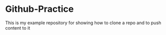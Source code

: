 # Github-Practice
This is my example repository for showing how to clone a repo and to push content to it
